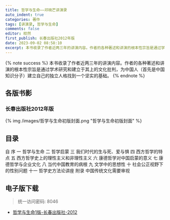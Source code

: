 ```yaml
---
title: 哲学与生命——邓晓芒讲演录
auto_indent: true
categories: 著作
tags: [讲演录, 哲学与生命]
comments: false
editor: 皎然
first_publish: 长春出版社2012年版
date: 2023-09-02 08:58:10
excerpt: 本书收录了作者近两三年的讲演内容。作者的各种著述和讲演的根本性宗旨是通过学术研究和建立于其上的文化批判，为中国人（首先是中国知识分子）建立自己的独立人格找到一个坚实的基础。
---
```

{% note success %}
本书收录了作者近两三年的讲演内容。作者的各种著述和讲演的根本性宗旨是通过学术研究和建立于其上的文化批判，为中国人（首先是中国知识分子）建立自己的独立人格找到一个坚实的基础。
{% endnote %}
## 各版书影
### 长春出版社2012年版
{% img /images/哲学与生命初版封面.png "哲学与生命初版封面" %}

## 目录
自 序
一 哲学与生命
二 哲学启蒙
三 我们时代的生与死、爱与惧
四 西方哲学的特点
五 西方哲学史上的理性主义和非理性主义
六 康德哲学对中国启蒙的意义
七 康德哲学与企业文化
八 当代中国教育的病根
九 文学中的思想性
十 社会公正视野下的性别问题
十一 哲学史方法论讲座
附录 中国传统文化需要审视

## 电子版下载
> 统一访问密码: 8046

- [哲学与生命1版-长春出版社-2012](https://url92.ctfile.com/f/21466692-928357410-d801f0?p=8046)
